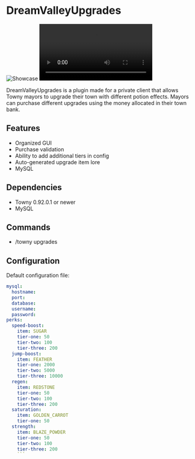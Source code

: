 # DreamValleyUpgrades

![Showcase](https://i.gyazo.com/ce2abec17ee14ddd917b3015b371b34c.png)
![Showcase](https://i.gyazo.com/b299780012591c559c4c9cdcbf4034cc.mp4)

DreamValleyUpgrades is a plugin made for a private client that allows Towny mayors to upgrade their town with different potion effects.
Mayors can purchase different upgrades using the money allocated in their town bank. 

## Features
* Organized GUI
* Purchase validation
* Ability to add additional tiers in config
* Auto-generated upgrade item lore
* MySQL

## Dependencies
* Towny 0.92.0.1 or newer
* MySQL

## Commands
* /towny upgrades

## Configuration
Default configuration file:
```YAML
mysql:
  hostname: 
  port: 
  database: 
  username: 
  password: 
perks:
  speed-boost:
    item: SUGAR
    tier-one: 50
    tier-two: 100
    tier-three: 200
  jump-boost:
    item: FEATHER
    tier-one: 2000
    tier-two: 5000
    tier-three: 10000
  regen:
    item: REDSTONE
    tier-one: 50
    tier-two: 100
    tier-three: 200
  saturation:
    item: GOLDEN_CARROT
    tier-one: 50
  strength:
    item: BLAZE_POWDER
    tier-one: 50
    tier-two: 100
    tier-three: 200
    ```
